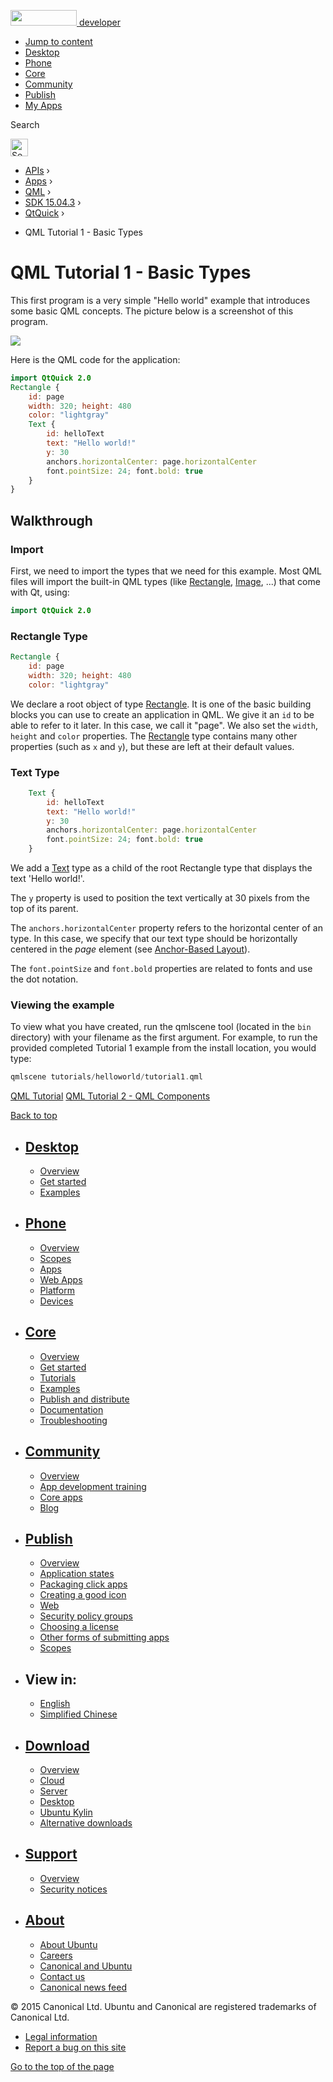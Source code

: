 <a href="https://developer.ubuntu.com/" class="logo-ubuntu"><img src="https://developer.ubuntu.com/assets/sites/ubuntu/latest/u/img/logos/logo-ubuntu-orange.svg" width="106" height="25" /> <span>developer</span></a>

-   [Jump to content](index.html#main-content)
-   [Desktop](https://developer.ubuntu.com/en/desktop/)
-   [Phone](https://developer.ubuntu.com/en/phone/)
-   [Core](https://developer.ubuntu.com/core)
-   [Community](https://developer.ubuntu.com/en/community/)
-   [Publish](https://developer.ubuntu.com/en/publish/)
-   [My Apps](https://myapps.developer.ubuntu.com/)

Search

<img src="https://developer.ubuntu.com/assets/sites/ubuntu/latest/u/img/search-white.svg" alt="Search" height="28" />

-   [APIs](../../../../index.html) ›
-   [Apps](../../../index.html) ›
-   [QML](../../index.html) ›
-   <a href="../index.html" class="sub-nav-item">SDK 15.04.3</a> ›
-   <a href="../QtQuick/index.html" class="sub-nav-item">QtQuick</a> ›

<!-- -->

-   QML Tutorial 1 - Basic Types

QML Tutorial 1 - Basic Types
============================

<span class="subtitle"></span>
<span id="details"></span>
This first program is a very simple "Hello world" example that introduces some basic QML concepts. The picture below is a screenshot of this program.

![](https://developer.ubuntu.com/static/devportal_uploaded/9bae2c48-d2e3-4706-9922-fb11be812626-api/apps/qml/sdk-15.04.3/qml-tutorial1/images/declarative-tutorial1.png)

Here is the QML code for the application:

``` qml
import QtQuick 2.0
Rectangle {
    id: page
    width: 320; height: 480
    color: "lightgray"
    Text {
        id: helloText
        text: "Hello world!"
        y: 30
        anchors.horizontalCenter: page.horizontalCenter
        font.pointSize: 24; font.bold: true
    }
}
```

<span id="walkthrough"></span>
Walkthrough
-----------

<span id="import"></span>
### Import

First, we need to import the types that we need for this example. Most QML files will import the built-in QML types (like [Rectangle](../QtQuick.Rectangle/index.html), [Image](https://developer.ubuntu.com/api/apps/qml/sdk-15.04.3/QtQuick.imageelements/#image), ...) that come with Qt, using:

``` qml
import QtQuick 2.0
```

<span id="rectangle-type"></span>
### Rectangle Type

``` qml
Rectangle {
    id: page
    width: 320; height: 480
    color: "lightgray"
```

We declare a root object of type [Rectangle](../QtQuick.Rectangle/index.html). It is one of the basic building blocks you can use to create an application in QML. We give it an `id` to be able to refer to it later. In this case, we call it "page". We also set the `width`, `height` and `color` properties. The [Rectangle](../QtQuick.Rectangle/index.html) type contains many other properties (such as `x` and `y`), but these are left at their default values.

<span id="text-type"></span>
### Text Type

``` qml
    Text {
        id: helloText
        text: "Hello world!"
        y: 30
        anchors.horizontalCenter: page.horizontalCenter
        font.pointSize: 24; font.bold: true
    }
```

We add a [Text](../QtQuick.qtquick-releasenotes/index.html#text) type as a child of the root Rectangle type that displays the text 'Hello world!'.

The `y` property is used to position the text vertically at 30 pixels from the top of its parent.

The `anchors.horizontalCenter` property refers to the horizontal center of an type. In this case, we specify that our text type should be horizontally centered in the *page* element (see [Anchor-Based Layout](../QtQuick.qtquick-positioning-anchors/index.html#anchor-layout)).

The `font.pointSize` and `font.bold` properties are related to fonts and use the dot notation.

<span id="viewing-the-example"></span>
### Viewing the example

To view what you have created, run the qmlscene tool (located in the `bin` directory) with your filename as the first argument. For example, to run the provided completed Tutorial 1 example from the install location, you would type:

``` cpp
qmlscene tutorials/helloworld/tutorial1.qml
```

<a href="../QtQuick.qml-tutorial/index.html" class="prevPage">QML Tutorial</a> <a href="../QtQuick.qml-tutorial2/index.html" class="nextPage">QML Tutorial 2 - QML Components</a>

[Back to top](index.html#)

-   [Desktop](https://developer.ubuntu.com/en/desktop/)
    ---------------------------------------------------

    -   [Overview](https://developer.ubuntu.com/en/desktop/)
    -   [Get started](http://snapcraft.io/?utm_source=developer.ubuntu.com&utm_medium=devportal&utm_term=snaps%20snapcraft%20desktop&utm_content=menu&utm_campaign=duc_snappers)
    -   [Examples](https://github.com/ubuntu/snappy-playpen)

-   [Phone](https://developer.ubuntu.com/en/phone/)
    -----------------------------------------------

    -   [Overview](https://developer.ubuntu.com/en/phone/)
    -   [Scopes](https://developer.ubuntu.com/en/phone/scopes/)
    -   [Apps](https://developer.ubuntu.com/en/phone/apps/)
    -   [Web Apps](https://developer.ubuntu.com/en/phone/web/)
    -   [Platform](https://developer.ubuntu.com/en/phone/platform/)
    -   [Devices](https://developer.ubuntu.com/en/phone/devices/)

-   [Core](https://developer.ubuntu.com/core)
    -----------------------------------------

    -   [Overview](https://developer.ubuntu.com/core)
    -   [Get started](https://developer.ubuntu.com/core/get-started)
    -   [Tutorials](https://developer.ubuntu.com/core/tutorials)
    -   [Examples](https://developer.ubuntu.com/core/examples)
    -   [Publish and distribute](https://developer.ubuntu.com/core/publish-and-distribute)
    -   [Documentation](https://developer.ubuntu.com/core/documentation)
    -   [Troubleshooting](https://developer.ubuntu.com/core/troubleshooting)

-   [Community](https://developer.ubuntu.com/en/community/)
    -------------------------------------------------------

    -   [Overview](https://developer.ubuntu.com/en/community/)
    -   [App development training](https://developer.ubuntu.com/en/community/training/)
    -   [Core apps](https://developer.ubuntu.com/en/community/core-apps/)
    -   [Blog](https://developer.ubuntu.com/en/community/blog/)

-   [Publish](https://developer.ubuntu.com/en/publish/)
    ---------------------------------------------------

    -   [Overview](https://developer.ubuntu.com/en/publish/)
    -   [Application states](https://developer.ubuntu.com/en/publish/application-states/)
    -   [Packaging click apps](https://developer.ubuntu.com/en/publish/packaging-click-apps/)
    -   [Creating a good icon](https://developer.ubuntu.com/en/publish/creating-a-good-icon/)
    -   [Web](https://developer.ubuntu.com/en/publish/web/)
    -   [Security policy groups](https://developer.ubuntu.com/en/publish/security-policy-groups/)
    -   [Choosing a license](https://developer.ubuntu.com/en/publish/choosing-a-license/)
    -   [Other forms of submitting apps](https://developer.ubuntu.com/en/publish/other-forms-of-submitting-apps/)
    -   [Scopes](https://developer.ubuntu.com/en/publish/scopes/)

-   View in:
    --------

    -   [English](index.html "Change to language: English")
    -   [Simplified Chinese](index.html "Change to language: Simplified Chinese")

-   [Download](http://ubuntu.com/download/)
    ---------------------------------------

    -   [Overview](http://ubuntu.com/download)
    -   [Cloud](http://ubuntu.com/download/cloud)
    -   [Server](http://ubuntu.com/download/server)
    -   [Desktop](http://ubuntu.com/download/desktop)
    -   [Ubuntu Kylin](http://ubuntu.com/download/ubuntu-kylin)
    -   [Alternative downloads](http://ubuntu.com/download/alternative-downloads)

-   [Support](http://ubuntu.com/support/)
    -------------------------------------

    -   [Overview](http://ubuntu.com/support)
    -   [Security notices](http://www.ubuntu.com/usn/)

-   [About](http://ubuntu.com/about/)
    ---------------------------------

    -   [About Ubuntu](http://ubuntu.com/about/about-ubuntu)
    -   [Careers](http://www.canonical.com/careers)
    -   [Canonical and Ubuntu](http://ubuntu.com/about/canonical-and-ubuntu)
    -   [Contact us](http://ubuntu.com/about/contact-us)
    -   [Canonical news feed](http://insights.ubuntu.com/feed/)

© 2015 Canonical Ltd. Ubuntu and Canonical are registered trademarks of Canonical Ltd.

-   [Legal information](http://www.ubuntu.com/legal)
-   [Report a bug on this site](https://bugs.launchpad.net/developer-ubuntu-com/)

<span class="accessibility-aid">[Go to the top of the page](index.html#)</span>
